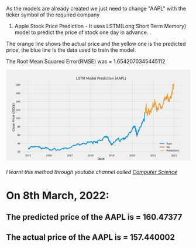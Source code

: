 As the models are already created we just need to change "AAPL" with the ticker symbol of the required company

1. Apple Stock Price Prediction - It uses LSTM(Long Short Term Memory) model to predict the price of stock one day in advance.
.

The orange line shows the actual price and the yellow one is the predicted price, the blue line is the data used to train the model.

The Root Mean Squared Error(RMSE) was = 1.6542070345445112 

![](img/pred_aapl.png)

###### I learnt this method through youtube channel called [Computer Science](https://www.youtube.com/c/ComputerSciencecompsci112358)

# On 8th March, 2022:
## The predicted price of the AAPL is = 160.47377
## The actual price of the AAPL is = 157.440002

